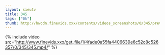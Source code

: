 ```yaml
--- 
layout: sieutv
title: 345
tags: ["0k"]
thumb: http://hwcdn.finevids.xxx/contents/videos_screenshots/0/345/preview.mp4.jpg
---
```

{% include video src="http://www.finevids.xxx/get_file/1/4fade0a55fa4406639e6c52c8c526357/0/345/345.mp4/" %} 

